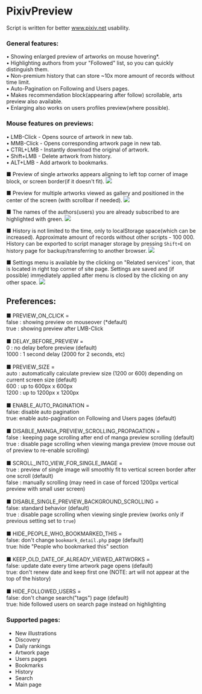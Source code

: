 # PixivPreview

Script is written for better www.pixiv.net usability.

### General features:
• Showing enlarged preview of artworks on mouse hovering*.<br>
• Highlighting authors from your "Followed" list, so you can quickly distinguish them.<br>
• Non-premium history that can store ~10x more amount of records without time limit.<br>
• Auto-Pagination on Following and Users pages.<br>
• Makes recommendation block(appearing after follow) scrollable, arts preview also available.<br>
• Enlarging also works on users profiles preview(where possible).<br>

### Mouse features on previews:
• LMB-Click - Opens source of artwork in new tab.<br>
• MMB-Click - Opens corresponding artwork page in new tab.<br>
• CTRL+LMB - Instantly download the original of artwork.<br>
• Shift+LMB - Delete artwork from history.<br>
• ALT+LMB - Add artwork to bookmarks.<br>

■ Preview of single artworks appears aligning to left top corner of image block, or screen border(if it doesn't fit).
![](https://user-images.githubusercontent.com/19971564/159192783-a6412253-1d1a-4f72-a25f-f98bbf612496.jpg)

■ Preview for multiple artworks viewed as gallery and positioned in the center of the screen (with scrollbar if needed).
![](https://user-images.githubusercontent.com/19971564/159192968-3e99a064-d0f0-4328-bddc-820a2b2f6dad.png)

■ The names of the authors(users) you are already subscribed to are highlighted with green.
<img src=https://user-images.githubusercontent.com/19971564/140511941-bb87fd1e-a21e-4ce9-9e8e-a4c00b7aa283.png><br>

■ History is not limited to the time, only to localStorage space(which can be increased). Approximate amount of records without other scripts - 100 000. History can be exported to script manager storage by pressing `Shift+E` on history page for backup/transferring to another browser.
<img src=https://user-images.githubusercontent.com/19971564/140512333-97576bbc-3bb9-4687-a0b3-97e87d578312.png><br>

■ Settings menu is available by the clicking on "Related services" icon, that is located in right top corner of site page. Settings are saved and (if possible) immediately applied after menu is closed by the clicking on any other space.
![](https://user-images.githubusercontent.com/19971564/159194686-4f28a206-4241-42d6-a54e-17d40200524a.jpg)

## Preferences:

■ PREVIEW_ON_CLICK =<br>
false : showing preview on mouseover (\*default)<br>
true : showing preview after LMB-Click<br>
<br>
■ DELAY_BEFORE_PREVIEW =<br>
0 : no delay before preview (default)<br>
1000 : 1 second delay (2000 for 2 seconds, etc)<br>
<br>
■ PREVIEW_SIZE =<br>
auto : automatically calculate preview size (1200 or 600) depending on current screen size (default)<br>
600 : up to 600px x 600px<br>
1200 : up to 1200px x 1200px<br>
<br>
■ ENABLE_AUTO_PAGINATION =<br>
false: disable auto pagination<br>
true: enable auto-pagination on Following and Users pages (default)<br>
<br>
■ DISABLE_MANGA_PREVIEW_SCROLLING_PROPAGATION =<br>
false : keeping page scrolling after end of manga preview scrolling (default)<br>
true : disable page scrolling when viewing manga preview (move mouse out of preview to re-enable scrolling)<br>
<br>
■ SCROLL_INTO_VIEW_FOR_SINGLE_IMAGE =<br>
true : preview of single image will smoothly fit to vertical screen border after one scroll (default)<br>
false : manually scrolling (may need in case of forced 1200px vertical preview with small user screen)<br>
<br>
■ DISABLE_SINGLE_PREVIEW_BACKGROUND_SCROLLING =<br>
false: standard behavior (default)<br>
true : disable page scrolling when viewing single preview (works only if previous setting set to `true`)<br>
<br>
■ HIDE_PEOPLE_WHO_BOOKMARKED_THIS =<br>
false: don't change `bookmark_detail.php` page (default)<br>
true: hide "People who bookmarked this" section<br>
<br>
■ KEEP_OLD_DATE_OF_ALREADY_VIEWED_ARTWORKS =<br>
false: update date every time artwork page opens (default)<br>
true: don't renew date and keep first one (NOTE: art will not appear at the top of the history)<br>
<br>
■ HIDE_FOLLOWED_USERS =<br>
false: don't change search("tags") page (default)<br>
true: hide followed users on search page instead on highlighting<br>
### Supported pages:

- New illustrations<br>
- Discovery<br>
- Daily rankings<br>
- Artwork page<br>
- Users pages<br>
- Bookmarks<br>
- History<br>
- Search<br>
- Main page<br>
